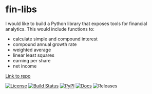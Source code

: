 
# fin-libs

I would like to build a Python library that exposes tools for financial analytics. This would include functions to:

- calculate simple and compound interest
- compound annual growth rate
- weighted average
- linear least squares
- earning per share
- net income

[Link to repo](https://github.com/azepecki/fin-libs)

[![License](https://img.shields.io/badge/License-Apache_2.0-blue.svg)](https://opensource.org/licenses/Apache-2.0)
[![Build Status](https://github.com/ColumbiaOSS/example-project-python/workflows/Build%20Status/badge.svg?branch=main)](https://github.com/azepecki/fin-libs/actions?query=workflow%3A%22Build+Status%22)
[![PyPI](https://img.shields.io/pypi/v/fin-libs)](https://pypi.org/project/fin-libs/)
[![Docs](https://inch-ci.org/github/dwyl/hapi-auth-jwt2.svg?branch=master)](https://azepecki.github.io/fin-libs/)
![Releases](https://img.shields.io/github/v/release/azepecki/fin-libs)
